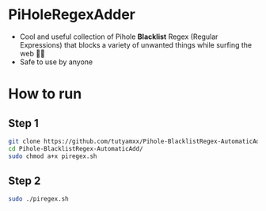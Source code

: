 # PiHoleRegexAdder

* Cool and useful collection of Pihole **Blacklist** Regex (Regular Expressions) that blocks a variety of unwanted things while surfing the web 🏄‍♂️
* Safe to use by anyone

# How to run

## Step 1
``` bash
git clone https://github.com/tutyamxx/Pihole-BlacklistRegex-AutomaticAdd.git
cd Pihole-BlacklistRegex-AutomaticAdd/
sudo chmod a+x piregex.sh
```

## Step 2

``` bash
sudo ./piregex.sh
```
